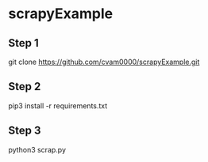 # scrapyExample

## Step 1 
git clone https://github.com/cvam0000/scrapyExample.git

## Step 2
pip3 install -r requirements.txt

## Step 3 
python3 scrap.py
